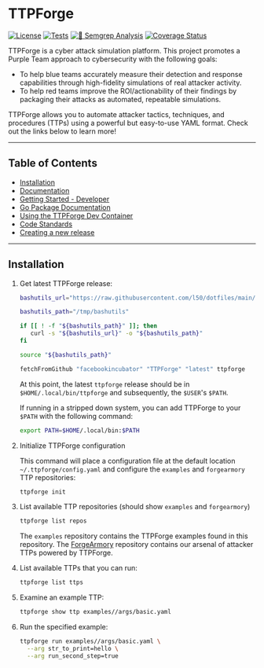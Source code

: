 # TTPForge

[![License](https://img.shields.io/github/license/facebookincubator/TTPForge?label=License&style=flat&color=blue&logo=github)](https://github.com/facebookincubator/TTPForge/blob/main/LICENSE)
[![Tests](https://github.com/facebookincubator/TTPForge/actions/workflows/tests.yaml/badge.svg)](https://github.com/facebookincubator/TTPForge/actions/workflows/tests.yaml)
[![🚨 Semgrep Analysis](https://github.com/facebookincubator/TTPForge/actions/workflows/semgrep.yaml/badge.svg)](https://github.com/facebookincubator/TTPForge/actions/workflows/semgrep.yaml)
[![Coverage Status](https://coveralls.io/repos/github/facebookincubator/TTPForge/badge.svg)](https://coveralls.io/github/facebookincubator/TTPForge)

TTPForge is a cyber attack simulation platform. This project promotes a Purple
Team approach to cybersecurity with the following goals:

- To help blue teams accurately measure their detection and response
  capabilities through high-fidelity simulations of real attacker activity.
- To help red teams improve the ROI/actionability of their findings by packaging
  their attacks as automated, repeatable simulations.

TTPForge allows you to automate attacker tactics, techniques, and procedures
(TTPs) using a powerful but easy-to-use YAML format. Check out the links below
to learn more!

---

## Table of Contents

- [Installation](#installation)
- [Documentation](docs/foundations/README.md)
- [Getting Started - Developer](docs/dev/README.md)
- [Go Package Documentation](https://pkg.go.dev/github.com/facebookincubator/ttpforge@main)
- [Using the TTPForge Dev Container](docs/container.md)
- [Code Standards](docs/code-standards.md)
- [Creating a new release](docs/release.md)

---

## Installation

1. Get latest TTPForge release:

   ```bash
   bashutils_url="https://raw.githubusercontent.com/l50/dotfiles/main/bashutils"

   bashutils_path="/tmp/bashutils"

   if [[ ! -f "${bashutils_path}" ]]; then
      curl -s "${bashutils_url}" -o "${bashutils_path}"
   fi

   source "${bashutils_path}"

   fetchFromGithub "facebookincubator" "TTPForge" "latest" ttpforge
   ```

   At this point, the latest `ttpforge` release should be in
   `$HOME/.local/bin/ttpforge` and subsequently, the `$USER`'s `$PATH`.

   If running in a stripped down system, you can add TTPForge to your `$PATH`
   with the following command:

   ```bash
   export PATH=$HOME/.local/bin:$PATH
   ```

1. Initialize TTPForge configuration

   This command will place a configuration file at the default location
   `~/.ttpforge/config.yaml` and configure the `examples` and `forgearmory` TTP
   repositories:

   ```bash
   ttpforge init
   ```

1. List available TTP repositories (should show `examples` and `forgearmory`)

   ```bash
   ttpforge list repos
   ```

   The `examples` repository contains the TTPForge examples found in this
   repository. The
   [ForgeArmory](https://github.com/facebookincubator/ForgeArmory) repository
   contains our arsenal of attacker TTPs powered by TTPForge.

1. List available TTPs that you can run:

   ```bash
   ttpforge list ttps
   ```

1. Examine an example TTP:

   ```bash
   ttpforge show ttp examples//args/basic.yaml
   ```

1. Run the specified example:

   ```bash
   ttpforge run examples//args/basic.yaml \
     --arg str_to_print=hello \
     --arg run_second_step=true
   ```
